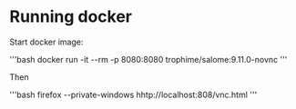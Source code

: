 # Running docker

Start docker image:

'''bash
docker run -it --rm -p 8080:8080 trophime/salome:9.11.0-novnc
'''

Then 

'''bash
firefox --private-windows hhtp://localhost:808/vnc.html
'''

